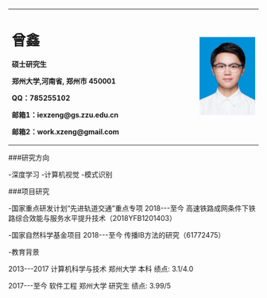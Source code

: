 <table border="0">
  <tr>
    <td width="75%">
      <h1>曾鑫</h1>
      <p><b>硕士研究生</b></p>
      <p><b>郑州大学,河南省, 郑州市 450001</b></p>
      <p><b>QQ：785255102</b></p>
      <p><b>邮箱1：iexzeng@gs.zzu.edu.cn</b></p>
      <p><b>邮箱2：work.xzeng@gmail.com</b></p>
    </td>
    <td width="25%">
      <img src="/zx.jpg" width="100%">
    </td>
  </tr>
</table>

###研究方向

-深度学习
-计算机视觉
-模式识别

###项目研究

-国家重点研发计划“先进轨道交通”重点专项
2018---至今 高速铁路成网条件下铁路综合效能与服务水平提升技术（2018YFB1201403）


-国家自然科学基金项目
2018---至今 传播IB方法的研究（61772475）


-教育背景

2013---2017 计算机科学与技术 郑州大学 本科 绩点: 3.1/4.0  

2017---至今 软件工程 郑州大学 研究生 绩点: 3.99/5 
